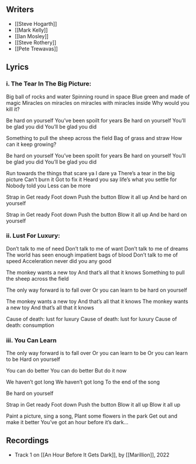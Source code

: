 ## Writers

- [[Steve Hogarth]]
- [[Mark Kelly]]
- [[Ian Mosley]]
- [[Steve Rothery]]
- [[Pete Trewavas]]

## Lyrics

### i. The Tear In The Big Picture:

Big ball of rocks and water
Spinning round in space
Blue green and made of magic
Miracles on miracles on miracles with miracles inside
Why would you kill it?

Be hard on yourself
You’ve been spoilt for years
Be hard on yourself
You’ll be glad you did
You’ll be glad you did

Something to pull the sheep across the field
Bag of grass and straw
How can it keep growing?

Be hard on yourself
You’ve been spoilt for years
Be hard on yourself
You’ll be glad you did
You’ll be glad you did

Run towards the things that scare ya
I dare ya
There’s a tear in the big picture
Can’t burn it
Got to fix it
Heard you say life’s what you settle for
Nobody told you
Less can be more

Strap in
Get ready
Foot down
Push the button
Blow it all up
And be hard on yourself

Strap in
Get ready
Foot down
Push the button
Blow it all up
And be hard on yourself

### ii. Lust For Luxury:

Don’t talk to me of need
Don’t talk to me of want
Don’t talk to me of dreams
The world has seen enough impatient bags of blood
Don’t talk to me of speed
Acceleration never did you any good

The monkey wants a new toy
And that’s all that it knows
Something to pull the sheep across the field

The only way forward is to fall over
Or you can learn to be hard on yourself

The monkey wants a new toy
And that’s all that it knows
The monkey wants a new toy
And that’s all that it knows

Cause of death: lust for luxury
Cause of death: lust for luxury
Cause of death: consumption

### iii. You Can Learn

The only way forward is to fall over
Or you can learn to be
Or you can learn to be
Hard on yourself

You can do better
You can do better
But do it now

We haven’t got long
We haven’t got long
To the end of the song

Be hard on yourself

Strap in
Get ready
Foot down
Push the button
Blow it all up
Blow it all up

Paint a picture, sing a song,
Plant some flowers in the park
Get out and make it better
You’ve got an hour before it’s dark…

## Recordings

<!--query:recordings-->
- Track 1 on [[An Hour Before It Gets Dark]], by [[Marillion]], 2022
<!--/query-->
